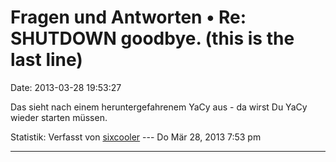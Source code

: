 Fragen und Antworten • Re: SHUTDOWN goodbye. (this is the last line)
====================================================================

Date: 2013-03-28 19:53:27

Das sieht nach einem heruntergefahrenem YaCy aus - da wirst Du YaCy
wieder starten müssen.

Statistik: Verfasst von
[sixcooler](http://forum.yacy-websuche.de/memberlist.php?mode=viewprofile&u=274)
--- Do Mär 28, 2013 7:53 pm

------------------------------------------------------------------------
